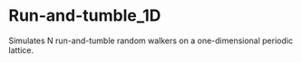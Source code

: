 # Run-and-tumble_1D
Simulates N run-and-tumble random walkers on a one-dimensional periodic lattice.
